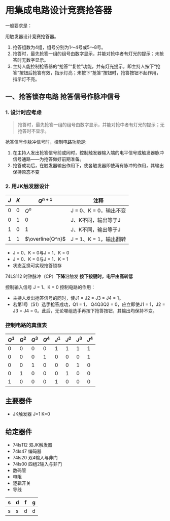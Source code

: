 # 用集成电路设计竞赛抢答器

一般要求是：

用触发器设计竞赛抢答器。

1. 抢答组数为4组，组号分别为1～4号或5～8号。
2. 抢答时，最先抢答一组的组号由数字显示，并能对抢中者有灯光的提示；未抢答时无数字显示。
3. 主持人能控制抢答器的“抢答”“复位”功能，并有灯光提示，即主持人按下“抢答”按钮后抢答有效，指示灯亮；未按下“抢答”按钮时，抢答按钮不起作用，指示灯不亮。

## 一、抢答锁存电路 **抢答信号作脉冲信号**

### 1. 设计时应考虑

> 抢答时，最先抢答一组的组号由数字显示，并能对抢中者有灯光的提示；无抢答时不显示。

抢答信号作脉冲信号时，控制电路功能是:

1. 在主持人发出抢答信号前或同时，控制触发器输入端的电平信号或触发器脉冲信号通路——为抢答做好前期准备。
2. 抢答成功后，在触发器输出作用下，使各触发器即使再有脉冲的作用，其输出保持原态不变

### 2. 用JK触发器设计

| $J$ | $K$ | $Q^{n+1}$       | 注释               |
| --- | ---- | ---------------- | ---------------- |
| 0   | 0    | $Q^n$            | J = 0、K = 0，输出不变 |
| 0   | 1    | 0                | J、K不同，输出等于J      |
| 1   | 0    | 1                | J、K不同，输出等于J      |
| 1   | 1    | $\overline{Q^n}$ | J = 1、K = 1，输出翻转 |

- J = 0、K = 0与J = 1、K = 0
- J = 0、K = 0与J = 1、K = 1
- 状态互换可实现抢答锁存

74LS112 时钟脉冲（CP）**下降**沿触发 **按下按键时，电平由高转低**

控制输入信号 J = 1、K = 0
控制电路的作用：

- 主持人发出抢答信号的同时，使J1 = J2 = J3 = J4 = 1。
- 若第1号（S1）选手抢答成功，Q1 = 1， Q4Q3Q2 = 0，应立即使J1 = 1，J2 = J3 = J4 = 0。此后，无论哪组选手再按下抢答按钮，其输出均保持不变。

### 控制电路的真值表

| $Q^1$ | $Q^2$ | $Q^3$ | $Q^4$ | $J^1$ | $J^2$ | $J^3$ | $J^4$ |
| ----- | ----- | ----- | ----- | ----- | ----- | ----- | ----- |
| 0     | 0     | 0     | 0     | 1     | 1     | 1     | 1     |
| 0     | 0     | 0     | 1     | 0     | 0     | 0     | 1     |
| 0     | 0     | 1     | 0     | 0     | 0     | 1     | 0     |
| 0     | 1     | 0     | 0     | 0     | 1     | 0     | 0     |
| 1     | 0     | 0     | 0     | 1     | 0     | 0     | 0     |

## 主要器件

- JK触发器
  J=1 K=0

## 给定器件

- 74ls112 双JK触发器
- 74ls47 编码器
- 74ls20 双4输入与非门
- 74ls00 四组2输入与非门
- 数码管
- 电阻
- 逻辑开关
- 导线

| s   | d   | f   | g   |
| --- | --- | --- | --- |
| s   | s   | d   | d   |
